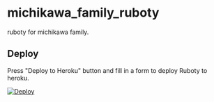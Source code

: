 # michikawa_family_ruboty

ruboty for michikawa family.

## Deploy

Press "Deploy to Heroku" button and fill in a form to deploy Ruboty to heroku.

[![Deploy](https://www.herokucdn.com/deploy/button.png)](https://heroku.com/deploy)
